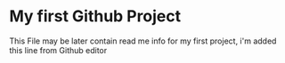 # My first Github Project
This File may be later contain read me info for my first project,
i'm added this line from Github editor
